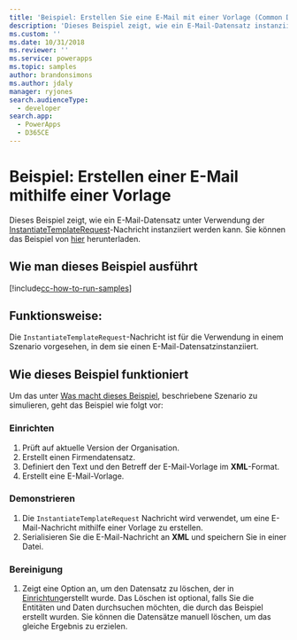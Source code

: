 ```yaml
---
title: 'Beispiel: Erstellen Sie eine E-Mail mit einer Vorlage (Common Data Service for Apps) | Microsoft Docs'
description: 'Dieses Beispiel zeigt, wie ein E-Mail-Datensatz instanziiert wird.'
ms.custom: ''
ms.date: 10/31/2018
ms.reviewer: ''
ms.service: powerapps
ms.topic: samples
author: brandonsimons
ms.author: jdaly
manager: ryjones
search.audienceType:
  - developer
search.app:
  - PowerApps
  - D365CE
---
```

# <a name="sample-create-an-email-using-a-template"></a>Beispiel: Erstellen einer E-Mail mithilfe einer Vorlage

Dieses Beispiel zeigt, wie ein E-Mail-Datensatz unter Verwendung der [InstantiateTemplateRequest](https://docs.microsoft.com/en-us/dotnet/api/microsoft.crm.sdk.messages.instantiatetemplaterequest?view=dynamics-general-ce-9)-Nachricht instanziiert werden kann. Sie können das Beispiel von [hier](https://github.com/Microsoft/PowerApps-Samples/tree/master/cds/orgsvc/C%23/EmailTemplate) herunterladen. 

## <a name="how-to-run-this-sample"></a>Wie man dieses Beispiel ausführt

[!include[cc-how-to-run-samples](../../includes/cc-how-to-run-samples.md)]

## <a name="what-this-sample-does"></a>Funktionsweise:

Die `InstantiateTemplateRequest`-Nachricht ist für die Verwendung in einem Szenario vorgesehen, in dem sie einen E-Mail-Datensatzinstanziiert.

## <a name="how-this-sample-works"></a>Wie dieses Beispiel funktioniert

Um das unter [Was macht dieses Beispiel](#what-this-sample-does), beschriebene Szenario zu simulieren, geht das Beispiel wie folgt vor:

### <a name="setup"></a>Einrichten

1. Prüft auf aktuelle Version der Organisation.
1. Erstellt einen Firmendatensatz. 
2. Definiert den Text und den Betreff der E-Mail-Vorlage im **XML**-Format.
3. Erstellt eine E-Mail-Vorlage.

### <a name="demonstrate"></a>Demonstrieren

1. Die `InstantiateTemplateRequest` Nachricht wird verwendet, um eine E-Mail-Nachricht mithilfe einer Vorlage zu erstellen. 
2. Serialisieren Sie die E-Mail-Nachricht an **XML** und speichern Sie in einer Datei.


### <a name="clean-up"></a>Bereinigung

1. Zeigt eine Option an, um den Datensatz zu löschen, der in [Einrichtung](#setup)erstellt wurde.
    Das Löschen ist optional, falls Sie die Entitäten und Daten durchsuchen möchten, die durch das Beispiel erstellt wurden. Sie können die Datensätze manuell löschen, um das gleiche Ergebnis zu erzielen.
